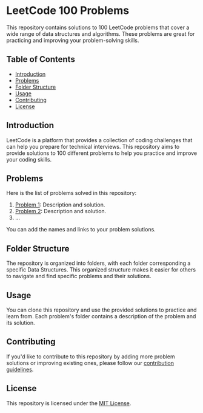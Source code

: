 # LeetCode 100 Problems

This repository contains solutions to 100 LeetCode problems that cover a wide range of data structures and algorithms. These problems are great for practicing and improving your problem-solving skills.

## Table of Contents

- [Introduction](#introduction)
- [Problems](#problems)
- [Folder Structure](#folder-structure)
- [Usage](#usage)
- [Contributing](#contributing)
- [License](#license)

## Introduction

LeetCode is a platform that provides a collection of coding challenges that can help you prepare for technical interviews. This repository aims to provide solutions to 100 different problems to help you practice and improve your coding skills.

## Problems

Here is the list of problems solved in this repository:

1. [Problem 1](problem1/): Description and solution.
2. [Problem 2](problem2/): Description and solution.
3. ...

You can add the names and links to your problem solutions.

## Folder Structure

The repository is organized into folders, with each folder corresponding a specific Data Structures. 
This organized structure makes it easier for others to navigate and find specific problems and their solutions.

## Usage

You can clone this repository and use the provided solutions to practice and learn from. Each problem's folder contains a description of the problem and its solution.

## Contributing

If you'd like to contribute to this repository by adding more problem solutions or improving existing ones, please follow our [contribution guidelines](CONTRIBUTING.md).

## License

This repository is licensed under the [MIT License](LICENSE).
